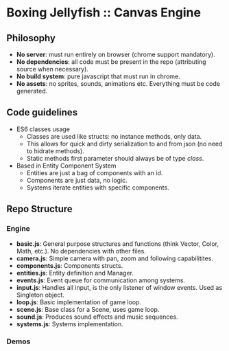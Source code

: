 # Boxing Jellyfish :: Canvas Engine

## Philosophy
* **No server**: must run entirely on browser (chrome support mandatory).
* **No dependencies**: all code must be present in the repo (attributing source when necessary).
* **No build system**: pure javascript that must run in chrome.
* **No assets**: no sprites, sounds, animations etc. Everything must be code generated.

## Code guidelines

* ES6 classes usage
    * Classes are used like structs: no instance methods, only data.
    * This allows for quick and dirty serialization to and from json (no need to hidrate methods).
    * Static methods first parameter should always be of type *class*.
* Based in Entity Component System
    * Entities are just a bag of components with an id.
    * Components are just data, no logic.
    * Systems iterate entities with specific components.

## Repo Structure

### Engine

* **basic.js**: General purpose structures and functions (think Vector, Color, Math, etc.). No dependencies with other files.
* **camera.js**: Simple camera with pan, zoom and following capabilitites.
* **components.js**: Components structs.
* **entities.js**: Entity definition and Manager.
* **events.js**: Event queue for communication among systems.
* **input.js**: Handles all input, is the only listener of window events. Used as Singleton object.
* **loop.js**: Basic implementation of game loop.
* **scene.js**: Base class for a Scene, uses game loop.
* **sound.js**: Produces sound effects and music sequences.
* **systems.js**: Systems implementation.

### Demos